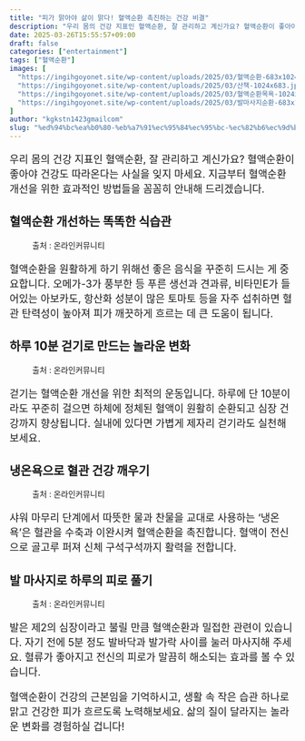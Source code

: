 ```yaml
---
title: "피가 맑아야 삶이 맑다! 혈액순환 촉진하는 건강 비결"
description: "우리 몸의 건강 지표인 혈액순환, 잘 관리하고 계신가요? 혈액순환이 좋아야 건강도 따라온다는 사실을 잊지 마세요. 지금부터 혈액순환 개선을 위한 효과적인 방법들을 꼼꼼히 안내해 드리겠습니다."
date: 2025-03-26T15:55:57+09:00
draft: false
categories: ["entertainment"]
tags: ["혈액순환"]
images: [
  "https://ingihgoyonet.site/wp-content/uploads/2025/03/혈액순환-683x1024.png"
  "https://ingihgoyonet.site/wp-content/uploads/2025/03/산책-1024x683.jpg"
  "https://ingihgoyonet.site/wp-content/uploads/2025/03/혈액순환목욕-1024x683.jpg"
  "https://ingihgoyonet.site/wp-content/uploads/2025/03/발마사지순환-683x1024.png"
]
author: "kgkstn1423gmailcom"
slug: "%ed%94%bc%ea%b0%80-%eb%a7%91%ec%95%84%ec%95%bc-%ec%82%b6%ec%9d%b4-%eb%a7%91%eb%8b%a4-%ed%98%88%ec%95%a1%ec%88%9c%ed%99%98-%ec%b4%89%ec%a7%84%ed%95%98%eb%8a%94-%ea%b1%b4%ea%b0%95-%eb%b9%84%ea%b2%b0"
---
```


<p style="font-size:18px">우리 몸의 건강 지표인 혈액순환, 잘 관리하고 계신가요? 혈액순환이 좋아야 건강도 따라온다는 사실을 잊지 마세요. 지금부터 혈액순환 개선을 위한 효과적인 방법들을 꼼꼼히 안내해 드리겠습니다.</p> <h2 >혈액순환 개선하는 똑똑한 식습관</h2> <figure ><img src="https://ingihgoyonet.site/wp-content/uploads/2025/03/혈액순환-683x1024.png" alt="" style="aspect-ratio:16/9;object-fit:cover"/><figcaption >출처 : 온라인커뮤니티</figcaption></figure> <p style="font-size:18px">혈액순환을 원활하게 하기 위해선 좋은 음식을 꾸준히 드시는 게 중요합니다. 오메가-3가 풍부한 등 푸른 생선과 견과류, 비타민E가 들어있는 아보카도, 항산화 성분이 많은 토마토 등을 자주 섭취하면 혈관 탄력성이 높아져 피가 깨끗하게 흐르는 데 큰 도움이 됩니다.</p> <h2 >하루 10분 걷기로 만드는 놀라운 변화</h2> <figure ><img src="https://ingihgoyonet.site/wp-content/uploads/2025/03/산책-1024x683.jpg" alt="" style="aspect-ratio:16/9;object-fit:cover"/><figcaption >출처 : 온라인커뮤니티</figcaption></figure> <p style="font-size:18px">걷기는 혈액순환 개선을 위한 최적의 운동입니다. 하루에 단 10분이라도 꾸준히 걸으면 하체에 정체된 혈액이 원활히 순환되고 심장 건강까지 향상됩니다. 실내에 있다면 가볍게 제자리 걷기라도 실천해보세요.</p> <h2 >냉온욕으로 혈관 건강 깨우기</h2> <figure ><img src="https://ingihgoyonet.site/wp-content/uploads/2025/03/혈액순환목욕-1024x683.jpg" alt="" style="aspect-ratio:16/9;object-fit:cover"/><figcaption >출처 : 온라인커뮤니티</figcaption></figure> <p style="font-size:18px">샤워 마무리 단계에서 따뜻한 물과 찬물을 교대로 사용하는 ‘냉온욕’은 혈관을 수축과 이완시켜 혈액순환을 촉진합니다. 혈액이 전신으로 골고루 퍼져 신체 구석구석까지 활력을 전합니다.</p> <h2 >발 마사지로 하루의 피로 풀기</h2> <figure ><img src="https://ingihgoyonet.site/wp-content/uploads/2025/03/발마사지순환-683x1024.png" alt="" style="aspect-ratio:16/9;object-fit:cover"/><figcaption >출처 : 온라인커뮤니티</figcaption></figure> <p style="font-size:18px">발은 제2의 심장이라고 불릴 만큼 혈액순환과 밀접한 관련이 있습니다. 자기 전에 5분 정도 발바닥과 발가락 사이를 눌러 마사지해 주세요. 혈류가 좋아지고 전신의 피로가 말끔히 해소되는 효과를 볼 수 있습니다.</p> <p style="font-size:18px">혈액순환이 건강의 근본임을 기억하시고, 생활 속 작은 습관 하나로 맑고 건강한 피가 흐르도록 노력해보세요. 삶의 질이 달라지는 놀라운 변화를 경험하실 겁니다!</p>